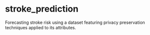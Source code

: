 # stroke_prediction
Forecasting stroke risk using a dataset featuring privacy preservation techniques applied to its attributes.

